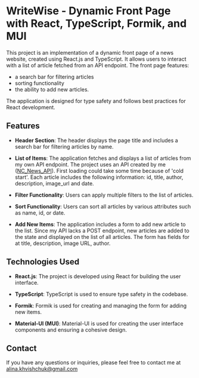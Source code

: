 # WriteWise - Dynamic Front Page with React, TypeScript, Formik, and MUI

This project is an implementation of a dynamic front page of a news website, created using React.js and TypeScript. It allows users to interact with a list of article fetched from an API endpoint. The front page features:

- a search bar for filtering articles
- sorting functionality
- the ability to add new articles.

The application is designed for type safety and follows best practices for React development.

## Features

- **Header Section**: The header displays the page title and includes a search bar for filtering articles by name.

- **List of Items**: The application fetches and displays a list of articles from my own API endpoint. The project uses an API created by me ([NC_News_API](https://nc-news-00jh.onrender.com/api/)). First loading could take some time because of 'cold start'. Each article includes the following information: id, title, author, description, image_url and date.

- **Filter Functionality**: Users can apply multiple filters to the list of articles.

- **Sort Functionality**: Users can sort all articles by various attributes such as name, id, or date.

- **Add New Items**: The application includes a form to add new article to the list. Since my API lacks a POST endpoint, new articles are added to the state and displayed on the list of all articles. The form has fields for at title, description, image URL, author.

## Technologies Used

- **React.js**: The project is developed using React for building the user interface.

- **TypeScript**: TypeScript is used to ensure type safety in the codebase.

- **Formik**: Formik is used for creating and managing the form for adding new items.

- **Material-UI (MUI)**: Material-UI is used for creating the user interface components and ensuring a cohesive design.

## Contact

If you have any questions or inquiries, please feel free to contact me at alina.khvishchuk@gmail.com

